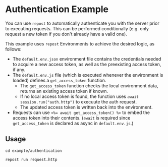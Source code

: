 # Authentication Example

You can use `repost` to automatically authenticate you with the server prior to executing requests. This can be performed conditionally (e.g. only request a new token if you don't already have a valid one).

This example uses `repost` Environments to achieve the desired logic, as follows:

- The `default.env.json` environment file contains the credentials needed to acquire a new access token, as well as the preexisting access token, if any.
- The `default.env.js` file (which is executed whenever the environment is loaded) defines a `get_access_token` function.
  - The `get_access_token` function checks the local environment data, returns an existing access token if known.
  - If no local access token is found, the function uses `await session.run("auth.http")` to execuute the auth request.
  - The updated access token is written back into the environment.
- Requests can use `<%= await get_access_token() %>` to embed the access token into their contents. (`await` is required since `get_access_token` is declared as async in `default.env.js`.)

## Usage

```
cd example/authentication

repost run request.http
```
